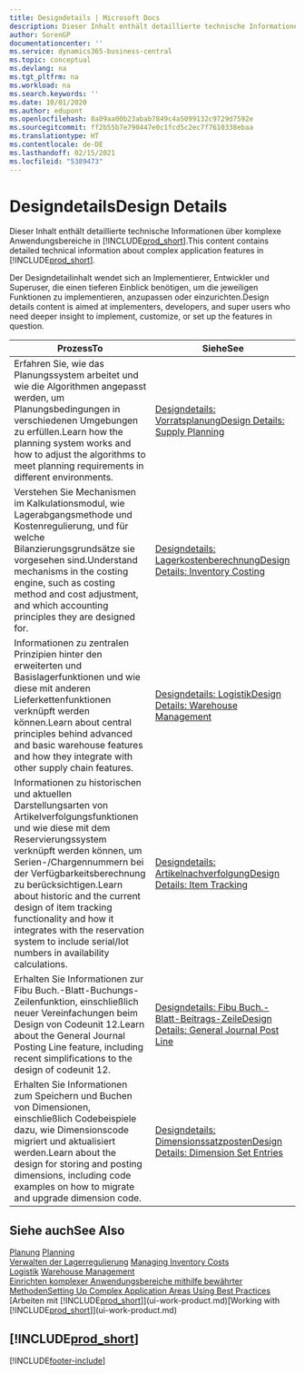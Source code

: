 ```yaml
---
title: Designdetails | Microsoft Docs
description: Dieser Inhalt enthält detaillierte technische Informationen über komplexe Anwendungsbereiche in  Business Central.
author: SorenGP
documentationcenter: ''
ms.service: dynamics365-business-central
ms.topic: conceptual
ms.devlang: na
ms.tgt_pltfrm: na
ms.workload: na
ms.search.keywords: ''
ms.date: 10/01/2020
ms.author: edupont
ms.openlocfilehash: 8a09aa00b23abab7849c4a5099132c9729d7592e
ms.sourcegitcommit: ff2b55b7e790447e0c1fcd5c2ec7f7610338ebaa
ms.translationtype: HT
ms.contentlocale: de-DE
ms.lasthandoff: 02/15/2021
ms.locfileid: "5389473"
---
```

# <a name="design-details"></a><span data-ttu-id="31a4d-103">Designdetails</span><span class="sxs-lookup"><span data-stu-id="31a4d-103">Design Details</span></span>
<span data-ttu-id="31a4d-104">Dieser Inhalt enthält detaillierte technische Informationen über komplexe Anwendungsbereiche in [!INCLUDE[prod_short](includes/prod_short.md)].</span><span class="sxs-lookup"><span data-stu-id="31a4d-104">This content contains detailed technical information about complex application features in [!INCLUDE[prod_short](includes/prod_short.md)].</span></span>  

 <span data-ttu-id="31a4d-105">Der Designdetailinhalt wendet sich an Implementierer, Entwickler und Superuser, die einen tieferen Einblick benötigen, um die jeweiligen Funktionen zu implementieren, anzupassen oder einzurichten.</span><span class="sxs-lookup"><span data-stu-id="31a4d-105">Design details content is aimed at implementers, developers, and super users who need deeper insight to implement, customize, or set up the features in question.</span></span>  

|<span data-ttu-id="31a4d-106">**Prozess**</span><span class="sxs-lookup"><span data-stu-id="31a4d-106">**To**</span></span>|<span data-ttu-id="31a4d-107">**Siehe**</span><span class="sxs-lookup"><span data-stu-id="31a4d-107">**See**</span></span>|  
|------------|-------------|  
|<span data-ttu-id="31a4d-108">Erfahren Sie, wie das Planungssystem arbeitet und wie die Algorithmen angepasst werden, um Planungsbedingungen in verschiedenen Umgebungen zu erfüllen.</span><span class="sxs-lookup"><span data-stu-id="31a4d-108">Learn how the planning system works and how to adjust the algorithms to meet planning requirements in different environments.</span></span>|[<span data-ttu-id="31a4d-109">Designdetails: Vorratsplanung</span><span class="sxs-lookup"><span data-stu-id="31a4d-109">Design Details: Supply Planning</span></span>](design-details-supply-planning.md)|  
|<span data-ttu-id="31a4d-110">Verstehen Sie Mechanismen im Kalkulationsmodul, wie Lagerabgangsmethode und Kostenregulierung, und für welche Bilanzierungsgrundsätze sie vorgesehen sind.</span><span class="sxs-lookup"><span data-stu-id="31a4d-110">Understand mechanisms in the costing engine, such as costing method and cost adjustment, and which accounting principles they are designed for.</span></span>|[<span data-ttu-id="31a4d-111">Designdetails: Lagerkostenberechnung</span><span class="sxs-lookup"><span data-stu-id="31a4d-111">Design Details: Inventory Costing</span></span>](design-details-inventory-costing.md)|  
|<span data-ttu-id="31a4d-112">Informationen zu zentralen Prinzipien hinter den erweiterten und Basislagerfunktionen und wie diese mit anderen Lieferkettenfunktionen verknüpft werden können.</span><span class="sxs-lookup"><span data-stu-id="31a4d-112">Learn about central principles behind advanced and basic warehouse features and how they integrate with other supply chain features.</span></span>|[<span data-ttu-id="31a4d-113">Designdetails: Logistik</span><span class="sxs-lookup"><span data-stu-id="31a4d-113">Design Details: Warehouse Management</span></span>](design-details-warehouse-management.md)|  
|<span data-ttu-id="31a4d-114">Informationen zu historischen und aktuellen Darstellungsarten von Artikelverfolgungsfunktionen und wie diese mit dem Reservierungssystem verknüpft werden können, um Serien-/Chargennummern bei der Verfügbarkeitsberechnung zu berücksichtigen.</span><span class="sxs-lookup"><span data-stu-id="31a4d-114">Learn about historic and the current design of item tracking functionality and how it integrates with the reservation system to include serial/lot numbers in availability calculations.</span></span>|[<span data-ttu-id="31a4d-115">Designdetails: Artikelnachverfolgung</span><span class="sxs-lookup"><span data-stu-id="31a4d-115">Design Details: Item Tracking</span></span>](design-details-item-tracking.md)|  
|<span data-ttu-id="31a4d-116">Erhalten Sie Informationen zur Fibu Buch.-Blatt-Buchungs-Zeilenfunktion, einschließlich neuer Vereinfachungen beim Design von Codeunit 12.</span><span class="sxs-lookup"><span data-stu-id="31a4d-116">Learn about the General Journal Posting Line feature, including recent simplifications to the design of codeunit 12.</span></span>|[<span data-ttu-id="31a4d-117">Designdetails: Fibu Buch.-Blatt-Beitrags-Zeile</span><span class="sxs-lookup"><span data-stu-id="31a4d-117">Design Details: General Journal Post Line</span></span>](design-details-general-journal-post-line.md)|
|<span data-ttu-id="31a4d-118">Erhalten Sie Informationen zum Speichern und Buchen von Dimensionen, einschließlich Codebeispiele dazu, wie Dimensionscode migriert und aktualisiert werden.</span><span class="sxs-lookup"><span data-stu-id="31a4d-118">Learn about the design for storing and posting dimensions, including code examples on how to migrate and upgrade dimension code.</span></span>|[<span data-ttu-id="31a4d-119">Designdetails: Dimensionssatzposten</span><span class="sxs-lookup"><span data-stu-id="31a4d-119">Design Details: Dimension Set Entries</span></span>](design-details-dimension-set-entries.md)| 

## <a name="see-also"></a><span data-ttu-id="31a4d-120">Siehe auch</span><span class="sxs-lookup"><span data-stu-id="31a4d-120">See Also</span></span>  
 <span data-ttu-id="31a4d-121">[Planung](production-planning.md) </span><span class="sxs-lookup"><span data-stu-id="31a4d-121">[Planning](production-planning.md) </span></span>  
 <span data-ttu-id="31a4d-122">[Verwalten der Lagerregulierung](finance-manage-inventory-costs.md) </span><span class="sxs-lookup"><span data-stu-id="31a4d-122">[Managing Inventory Costs](finance-manage-inventory-costs.md) </span></span>  
 <span data-ttu-id="31a4d-123">[Logistik](warehouse-manage-warehouse.md) </span><span class="sxs-lookup"><span data-stu-id="31a4d-123">[Warehouse Management](warehouse-manage-warehouse.md) </span></span>  
 [<span data-ttu-id="31a4d-124">Einrichten komplexer Anwendungsbereiche mithilfe bewährter Methoden</span><span class="sxs-lookup"><span data-stu-id="31a4d-124">Setting Up Complex Application Areas Using Best Practices</span></span>](set-up-complex-application-areas-using-best-practices.md)  
 <span data-ttu-id="31a4d-125">[Arbeiten mit [!INCLUDE[prod_short](includes/prod_short.md)]](ui-work-product.md)</span><span class="sxs-lookup"><span data-stu-id="31a4d-125">[Working with [!INCLUDE[prod_short](includes/prod_short.md)]](ui-work-product.md)</span></span>

 ## [!INCLUDE[prod_short](includes/free_trial_md.md)]  


[!INCLUDE[footer-include](includes/footer-banner.md)]
